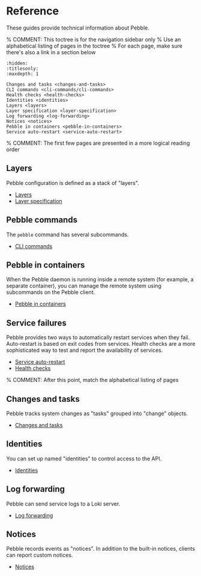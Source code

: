 # Reference

These guides provide technical information about Pebble.

% COMMENT: This toctree is for the navigation sidebar only
%          Use an alphabetical listing of pages in the toctree
%          For each page, make sure there's also a link in a section below

```{toctree}
:hidden:
:titlesonly:
:maxdepth: 1

Changes and tasks <changes-and-tasks>
CLI commands <cli-commands/cli-commands>
Health checks <health-checks>
Identities <identities>
Layers <layers>
Layer specification <layer-specification>
Log forwarding <log-forwarding>
Notices <notices>
Pebble in containers <pebble-in-containers>
Service auto-restart <service-auto-restart>
```


% COMMENT: The first few pages are presented in a more logical reading order


## Layers

Pebble configuration is defined as a stack of "layers".

* [Layers](layer-specification)
* [Layer specification](layer-specification)


## Pebble commands

The `pebble` command has several subcommands.

* [CLI commands](cli-commands/cli-commands)


## Pebble in containers

When the Pebble daemon is running inside a remote system (for example, a separate container), you can manage the remote system using subcommands on the Pebble client.

* [Pebble in containers](pebble-in-containers)


## Service failures

Pebble provides two ways to automatically restart services when they fail. Auto-restart is based on exit codes from services. Health checks are a more sophisticated way to test and report the availability of services.

* [Service auto-restart](service-auto-restart)
* [Health checks](health-checks)


% COMMENT: After this point, match the alphabetical listing of pages


## Changes and tasks

Pebble tracks system changes as "tasks" grouped into "change" objects.

* [Changes and tasks](changes-and-tasks)


## Identities

You can set up named "identities" to control access to the API.

* [Identities](identities)


## Log forwarding

Pebble can send service logs to a Loki server.

* [Log forwarding](log-forwarding)


## Notices

Pebble records events as "notices". In addition to the built-in notices, clients can report custom notices.

* [Notices](notices)
